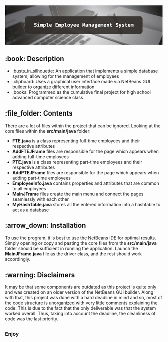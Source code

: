 <!DOCTYPE html>
<html>
<head>
  <meta charset="UTF-8">
</head>
<body>
  <img src="https://github.com/AK-147/Simple-EMS/blob/main/SimpleEMS%20Banner.png?raw=true" alt="Banner"/>
  
  <h2>:book: Description</h2>
  <ul>
    <li>:busts_in_silhouette: An application that implements a simple database system, allowing for the management of employees</li>
    <li>:clipboard: Uses a graphical user interface made via NetBeans GUI builder to organize different information</li>
    <li>:books: Programmed as the cumulative final project for high school advanced computer science class</li>
  </ul>

  <h2>:file_folder: Contents</h2>
  <p>There are a lot of files within the project that can be ignored. Looking at the core files within the <strong>src/main/java</strong> folder:</p>
  <ul>
    <li><strong>FTE.java</strong> is a class representing full-time employees and their respective attributes</li>
    <li><strong>AddFTEJFrame</strong> files are responsible for the page which appears when adding full-time employees</li>
    <li><strong>PTE.java</strong> is a class representing part-time employees and their respective attributes</li>
    <li><strong>AddPTEJFrame</strong> files are responsible for the page which appears when adding part-time employees</li>
    <li><strong>EmployeeInfo.java</strong> contains properties and attributes that are common to all employees</li>
    <li><strong>MainJFrame</strong> files create the main menu and connect the pages seamlessly with each other</li>
    <li><strong>MyHashTable.java</strong> stores all the entered information into a hashtable to act as a database</li>
  </ul>

  <h2>:arrow_down: Installation</h2>
  <p>
    To use the program, it is best to use the NetBeans IDE for optimal results. Simply opening or copy and pasting the core files from the
    <strong>src/main/java</strong> folder should be sufficient in running the application. Launch the <strong>MainJFrame.java</strong> file
    as the driver class, and the rest should work accordingly.
  </p>
  
  <h2>:warning: Disclaimers</h2>
  <p>
    It may be that some components are outdated as this project is quite only and was created on an older version of the NetBeans GUI builder.
    Along with that, this project was done with a hard deadline in mind and so, most of the code structure is unorganized with very little
    comments explaining the code. This is due to the fact that the only deliverable was that the system worked overall. Thus, taking into
    account the deadline, the cleanliness of code was the last priority.
  </p>
  <h2></h2>
  <h3>Enjoy</h3>
</body>
</html>
